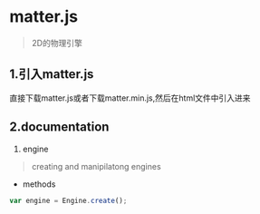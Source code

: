 # matter.js
> 2D的物理引擎


## 1.引入matter.js
直接下载matter.js或者下载matter.min.js,然后在html文件中引入进来

## 2.documentation
1. engine
> creating and manipilatong engines

- methods
```js
var engine = Engine.create();
```
        
